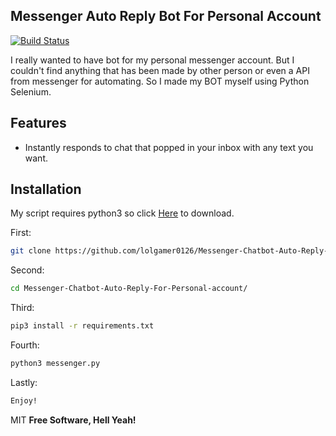 ## Messenger Auto Reply Bot For Personal Account

[![Build Status](https://travis-ci.org/joemccann/dillinger.svg?branch=master)](https://travis-ci.org/joemccann/dillinger)

I really wanted to have bot for my personal messenger account. But I couldn't find anything
that has been made by other person or even a API from messenger for automating. So I made my BOT 
myself using Python Selenium.

## Features

- Instantly responds to chat that popped in your inbox with any text you want.

## Installation

My script requires python3 so click [Here](https://www.python.org/downloads/) to download.

First:

```sh
git clone https://github.com/lolgamer0126/Messenger-Chatbot-Auto-Reply-For-Personal-account.git
```
Second:

```sh
cd Messenger-Chatbot-Auto-Reply-For-Personal-account/
```

Third:

```sh
pip3 install -r requirements.txt
```
Fourth:

```sh
python3 messenger.py
```
Lastly:

```sh
Enjoy!
```

MIT
**Free Software, Hell Yeah!**

